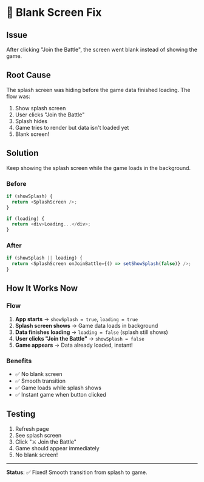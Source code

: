 # 🔧 Blank Screen Fix

## Issue
After clicking "Join the Battle", the screen went blank instead of showing the game.

## Root Cause
The splash screen was hiding before the game data finished loading. The flow was:
1. Show splash screen
2. User clicks "Join the Battle"
3. Splash hides
4. Game tries to render but data isn't loaded yet
5. Blank screen!

## Solution
Keep showing the splash screen while the game loads in the background.

### Before
```typescript
if (showSplash) {
  return <SplashScreen />;
}

if (loading) {
  return <div>Loading...</div>;
}
```

### After
```typescript
if (showSplash || loading) {
  return <SplashScreen onJoinBattle={() => setShowSplash(false)} />;
}
```

## How It Works Now

### Flow
1. **App starts** → `showSplash = true`, `loading = true`
2. **Splash screen shows** → Game data loads in background
3. **Data finishes loading** → `loading = false` (splash still shows)
4. **User clicks "Join the Battle"** → `showSplash = false`
5. **Game appears** → Data already loaded, instant!

### Benefits
- ✅ No blank screen
- ✅ Smooth transition
- ✅ Game loads while splash shows
- ✅ Instant game when button clicked

## Testing
1. Refresh page
2. See splash screen
3. Click "⚔️ Join the Battle"
4. Game should appear immediately
5. No blank screen!

---

**Status**: ✅ Fixed! Smooth transition from splash to game.
